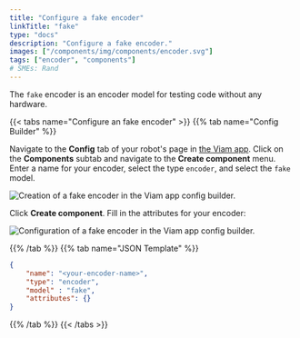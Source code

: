 ```yaml
---
title: "Configure a fake encoder"
linkTitle: "fake"
type: "docs"
description: "Configure a fake encoder."
images: ["/components/img/components/encoder.svg"]
tags: ["encoder", "components"]
# SMEs: Rand
---
```


The `fake` encoder is an encoder model for testing code without any hardware.

{{< tabs name="Configure an fake encoder" >}}
{{% tab name="Config Builder" %}}

Navigate to the **Config** tab of your robot's page in [the Viam app](https://app.viam.com).
Click on the **Components** subtab and navigate to the **Create component** menu.
Enter a name for your encoder, select the type `encoder`, and select the `fake` model.

![Creation of a fake encoder in the Viam app config builder.](../img/create-fake.png)

Click **Create component**.
Fill in the attributes for your encoder:

![Configuration of a fake encoder in the Viam app config builder.](../img/configure-fake.png)

{{% /tab %}}
{{% tab name="JSON Template" %}}

```json {class="line-numbers linkable-line-numbers"}
{
    "name": "<your-encoder-name>",
    "type": "encoder",
    "model" : "fake",
    "attributes": {}
}
```

{{% /tab %}}
{{< /tabs >}}
